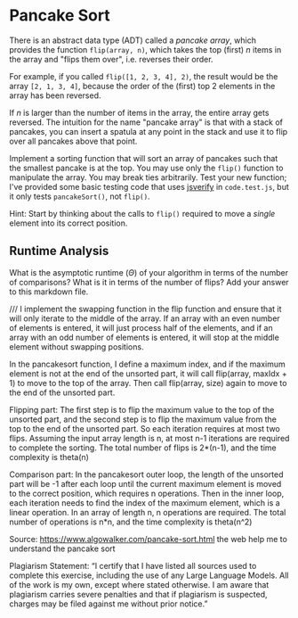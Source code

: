# Pancake Sort

There is an abstract data type (ADT) called a *pancake array*, which provides
the function `flip(array, n)`, which takes the top (first) $n$ items in the
array and "flips them over", i.e. reverses their order.

For example, if you called `flip([1, 2, 3, 4], 2)`, the result would
be the array  `[2, 1, 3, 4]`, because the order of the (first) top 2
elements in the array has been reversed.

If $n$ is larger than the number of items in the array, the entire array gets
reversed. The intuition for the name "pancake array" is that with a stack of
pancakes, you can insert a spatula at any point in the stack and use it to flip
over all pancakes above that point.

Implement a sorting function that will sort an array of pancakes such that the
smallest pancake is at the top. You may use only the `flip()` function to
manipulate the array. You may break ties arbitrarily. Test your new function;
I've provided some basic testing code that uses
[jsverify](https://jsverify.github.io/) in `code.test.js`, but it only tests
`pancakeSort()`, not `flip()`.

Hint: Start by thinking about the calls to `flip()` required to move a *single*
element into its correct position.

## Runtime Analysis

What is the asymptotic runtime ($\Theta$) of your algorithm in terms of the
number of comparisons? What is it in terms of the number of flips? Add your
answer to this markdown file.

///
I implement the swapping function in the flip function and ensure that it will only iterate to the middle of the array.
If an array with an even number of elements is entered, it will just process half of the elements, and if an array with an odd number of elements is entered, it will stop at the middle element without swapping positions.

In the pancakesort function, I define a maximum index, and if the maximum element is not at the end of the unsorted part, it will call flip(array, maxIdx + 1) to move to the top of the array.
Then call flip(array, size) again to move to the end of the unsorted part.

Flipping part: The first step is to flip the maximum value to the top of the unsorted part, and the second step is to flip the maximum value from the top to the end of the unsorted part. So each iteration requires at most two flips. Assuming the input array length is n, at most n-1 iterations are required to complete the sorting. The total number of flips is 2*(n-1), and the time complexity is theta(n)

Comparison part: In the pancakesort outer loop, the length of the unsorted part will be -1 after each loop until the current maximum element is moved to the correct position, which requires n operations. Then in the inner loop, each iteration needs to find the index of the maximum element, which is a linear operation. In an array of length n, n operations are required. The total number of operations is n*n, and the time complexity is theta(n^2)

Source: https://www.algowalker.com/pancake-sort.html
the web help me to understand the pancake sort 

Plagiarism Statement: “I certify that I have listed all sources used to complete this exercise, including the use of any Large Language Models. All of the work is my own, except where stated otherwise. I am aware that plagiarism carries severe penalties and that if plagiarism is suspected, charges may be filed against me without prior notice.”
